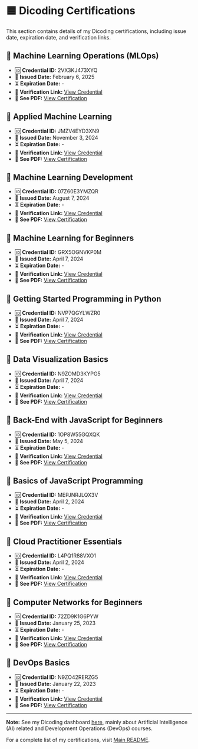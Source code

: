 # 🟦 Dicoding Certifications  

This section contains details of my Dicoding certifications, including issue date, expiration date, and verification links.  

## 📜 Machine Learning Operations (MLOps)
- 🆔 **Credential ID:** 2VX3KJ473XYQ
- 📅 **Issued Date:** February 6, 2025
- ⏳ **Expiration Date:** -
- 🔗 **Verification Link:** [View Credential](https://www.dicoding.com/certificates/2VX3KJ473XYQ)
- 📄 **See PDF:** [View Certification](machine_learning_operations.pdf)

## 📜 Applied Machine Learning
- 🆔 **Credential ID:** JMZV4EYD3XN9
- 📅 **Issued Date:** November 3, 2024
- ⏳ **Expiration Date:** -
- 🔗 **Verification Link:** [View Credential](https://www.dicoding.com/certificates/JMZV4EYD3XN9)
- 📄 **See PDF:** [View Certification](applied_machine_learning.pdf)

## 📜 Machine Learning Development
- 🆔 **Credential ID:** 07Z60E3YMZQR
- 📅 **Issued Date:** August 7, 2024
- ⏳ **Expiration Date:** -
- 🔗 **Verification Link:** [View Credential](https://www.dicoding.com/certificates/07Z60E3YMZQR)
- 📄 **See PDF:** [View Certification](machine_learning_development.pdf)

## 📜 Machine Learning for Beginners
- 🆔 **Credential ID:** GRX5OGNVKP0M
- 📅 **Issued Date:** April 7, 2024
- ⏳ **Expiration Date:** -
- 🔗 **Verification Link:** [View Credential](https://www.dicoding.com/certificates/GRX5OGNVKP0M)
- 📄 **See PDF:** [View Certification](machine_leanring_for_beginners.pdf)

## 📜 Getting Started Programming in Python
- 🆔 **Credential ID:** NVP7QGYLWZR0
- 📅 **Issued Date:** April 7, 2024
- ⏳ **Expiration Date:** -
- 🔗 **Verification Link:** [View Credential](https://www.dicoding.com/certificates/NVP7QGYLWZR0)
- 📄 **See PDF:** [View Certification](getting_started_programming_in_python.pdf)

## 📜 Data Visualization Basics
- 🆔 **Credential ID:** N9ZOMD3KYPG5
- 📅 **Issued Date:** April 7, 2024
- ⏳ **Expiration Date:** -
- 🔗 **Verification Link:** [View Credential](https://www.dicoding.com/certificates/N9ZOMD3KYPG5)
- 📄 **See PDF:** [View Certification](data_visualization_basics.pdf)

## 📜 Back-End with JavaScript for Beginners
- 🆔 **Credential ID:** 1OP8W55GQXQK
- 📅 **Issued Date:** May 5, 2024
- ⏳ **Expiration Date:** -
- 🔗 **Verification Link:** [View Credential](https://www.dicoding.com/certificates/1OP8W55GQXQK)
- 📄 **See PDF:** [View Certification](back_end_with_javascript_for_beginners.pdf)

## 📜 Basics of JavaScript Programming
- 🆔 **Credential ID:** MEPJNRJLQX3V
- 📅 **Issued Date:** April 2, 2024
- ⏳ **Expiration Date:** -
- 🔗 **Verification Link:** [View Credential](https://www.dicoding.com/certificates/MEPJNRJLQX3V)
- 📄 **See PDF:** [View Certification](basics_of_javascript_programming.pdf)

## 📜 Cloud Practitioner Essentials
- 🆔 **Credential ID:** L4PQ1R88VXO1
- 📅 **Issued Date:** April 2, 2024
- ⏳ **Expiration Date:** -
- 🔗 **Verification Link:** [View Credential](https://www.dicoding.com/certificates/L4PQ1R88VXO1)
- 📄 **See PDF:** [View Certification](cloud_practitioner_essentials.pdf)

## 📜 Computer Networks for Beginners
- 🆔 **Credential ID:** 72ZD9K1G6PYW
- 📅 **Issued Date:** January 25, 2023
- ⏳ **Expiration Date:** -
- 🔗 **Verification Link:** [View Credential](https://www.dicoding.com/certificates/72ZD9K1G6PYW)
- 📄 **See PDF:** [View Certification](computer_networks_for_beginners.pdf)

## 📜 DevOps Basics
- 🆔 **Credential ID:** N9ZO42RERZG5
- 📅 **Issued Date:** January 22, 2023
- ⏳ **Expiration Date:** -
- 🔗 **Verification Link:** [View Credential](https://www.dicoding.com/certificates/N9ZO42RERZG5)
- 📄 **See PDF:** [View Certification](devops_basics.pdf)

---
**Note:** See my Dicoding dashboard [here](https://www.dicoding.com/users/muhammadravi251001/academies), mainly about Artificial Intelligence (AI) related and Development Operations (DevOps) courses.

For a complete list of my certifications, visit [Main README](../README.md).  